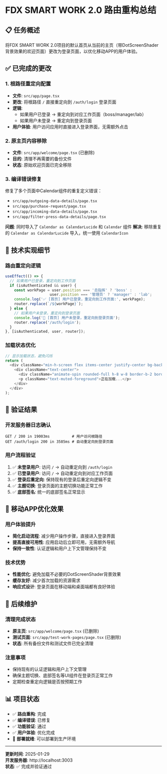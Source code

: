 # FDX SMART WORK 2.0 路由重构总结

## 📋 任务概述

将FDX SMART WORK 2.0项目的默认首页从当前的主页（带DotScreenShader背景效果的欢迎页面）更改为登录页面，以优化移动APP的用户体验。

## ✅ 已完成的更改

### 1. **根路径重定向配置**
- **文件**: `src/app/page.tsx`
- **更改**: 将根路径 `/` 直接重定向到 `/auth/login` 登录页面
- **逻辑**: 
  - 如果用户已登录 → 重定向到对应工作页面（boss/manager/lab）
  - 如果用户未登录 → 重定向到登录页面
- **用户体验**: 用户访问应用时直接进入登录界面，无需额外点击

### 2. **原主页内容移除**
- **文件**: `src/app/welcome/page.tsx` (已删除)
- **目的**: 清理不再需要的备份文件
- **状态**: 原始欢迎页面已完全移除

### 3. **编译错误修复**
修复了多个页面中Calendar组件的重复定义错误：
- `src/app/outgoing-data-details/page.tsx`
- `src/app/purchase-request/page.tsx`
- `src/app/incoming-data-details/page.tsx`
- `src/app/filter-press-data-details/page.tsx`

**问题**: 同时导入了 `Calendar as CalendarLucide` 和 `Calendar` 组件
**解决**: 移除重复的 `Calendar as CalendarLucide` 导入，统一使用 `CalendarIcon`

## 🎯 技术实现细节

### 路由重定向逻辑
```typescript
useEffect(() => {
  // 如果用户已登录，重定向到工作页面
  if (isAuthenticated && user) {
    const workPage = user.position === '总指挥' ? 'boss' :
                    user.position === '管理员' ? 'manager' : 'lab';
    console.log('✅ [首页] 用户已登录，重定向到工作页面:', workPage);
    router.replace(`/${workPage}`);
  } else {
    // 如果用户未登录，重定向到登录页面
    console.log('🔄 [首页] 用户未登录，重定向到登录页面');
    router.replace('/auth/login');
  }
}, [isAuthenticated, user, router]);
```

### 加载状态优化
```typescript
// 显示加载状态，避免闪烁
return (
  <div className="min-h-screen flex items-center justify-center bg-background">
    <div className="text-center">
      <div className="animate-spin rounded-full h-8 w-8 border-b-2 border-primary mx-auto mb-4"></div>
      <p className="text-muted-foreground">正在加载...</p>
    </div>
  </div>
);
```

## 🚀 验证结果

### 开发服务器日志确认
```
GET / 200 in 19003ms          # 用户访问根路径
GET /auth/login 200 in 3585ms # 自动重定向到登录页面
```

### 用户流程验证
1. ✅ **未登录用户**: 访问 `/` → 自动重定向到 `/auth/login`
2. ✅ **已登录用户**: 访问 `/` → 自动重定向到对应工作页面
3. ✅ **登录后重定向**: 保持现有的登录后重定向逻辑不变
4. ✅ **主题切换**: 登录页面的主题切换功能正常工作
5. ✅ **底部签名**: 统一的底部签名正常显示

## 📱 移动APP优化效果

### 用户体验提升
- **简化启动流程**: 减少用户操作步骤，直接进入登录界面
- **提高直接可用性**: 应用启动后立即可用，无需额外导航
- **保持一致性**: 认证逻辑和用户上下文管理保持不变

### 技术优势
- **性能优化**: 避免加载不必要的DotScreenShader背景效果
- **缓存友好**: 减少首次加载的资源需求
- **响应式设计**: 登录页面在移动端和桌面端都有良好体验

## 🔧 后续维护

### 清理完成状态
- **原主页**: `src/app/welcome/page.tsx` (已删除)
- **测试页面**: `src/app/test-work-pages/page.tsx` (已删除)
- **状态**: 所有备份文件和测试文件已完全清理

### 注意事项
- 保持现有的认证逻辑和用户上下文管理
- 确保主题切换、底部签名等UI组件在登录页正常工作
- 定期检查重定向逻辑是否按预期工作

## 📊 项目状态

- ✅ **路由重构**: 完成
- ✅ **编译错误**: 已修复
- ✅ **功能验证**: 通过
- ✅ **用户体验**: 优化完成
- 🚀 **部署就绪**: 可以部署到生产环境

---

**更新时间**: 2025-01-29  
**开发服务器**: http://localhost:3003  
**状态**: ✅ 完成并验证通过

